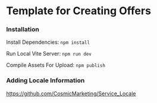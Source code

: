 # Template for Creating Offers

### Installation

Install Dependencies:
`npm install`

Run Local Vite Server:
`npm run dev`

Compile Assets For Upload:
`npm publish`

### Adding Locale Information
https://github.com/CosmicMarketing/Service_Locale
